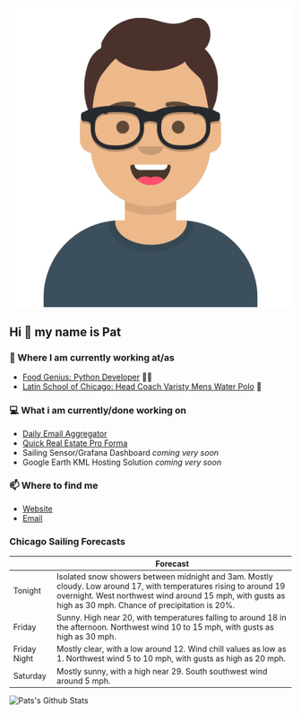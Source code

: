 [![Social banner for p-j-falconer](https://raw.githubusercontent.com/P-J-FALCONER/P-J-FALCONER/master/assets/avataaars.svg)](https://patfalconer.com/)
## Hi :wave: my name is Pat

### 💼 Where I am currently working at/as
- [Food Genius: Python Developer](https://getfoodgenius.com/) 🍔🐍
- [Latin School of Chicago: Head Coach Varisty Mens Water Polo](https://www.latinschool.org/) 🤽


### 💻 What i am currently/done working on
 - [Daily Email Aggregator](https://github.com/P-J-FALCONER/dott_daily_mail)
 - [Quick Real Estate Pro Forma](https://github.com/P-J-FALCONER/henry)
 - Sailing Sensor/Grafana Dashboard *coming very soon*
 - Google Earth KML Hosting Solution *coming very soon*

### 📫 Where to find me
 - [Website](https://patfalconer.com/)
 - [Email](mailto:patrick.j.falconer@gmail.com)


### Chicago Sailing Forecasts
|   | Forecast  |
|---|---|
| Tonight | Isolated snow showers between midnight and 3am. Mostly cloudy. Low around 17, with temperatures rising to around 19 overnight. West northwest wind around 15 mph, with gusts as high as 30 mph. Chance of precipitation is 20%. |
| Friday | Sunny. High near 20, with temperatures falling to around 18 in the afternoon. Northwest wind 10 to 15 mph, with gusts as high as 30 mph. |
| Friday Night | Mostly clear, with a low around 12. Wind chill values as low as 1. Northwest wind 5 to 10 mph, with gusts as high as 20 mph. |
| Saturday | Mostly sunny, with a high near 29. South southwest wind around 5 mph. |

![Pats's Github Stats](https://github-readme-stats.vercel.app/api?username=p-j-falconer&show_icons=true&theme=radical)
